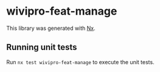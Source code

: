 # wivipro-feat-manage

This library was generated with [Nx](https://nx.dev).

## Running unit tests

Run `nx test wivipro-feat-manage` to execute the unit tests.
